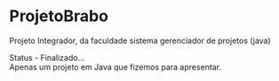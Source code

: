 # ProjetoBrabo

Projeto Integrador, da faculdade sistema gerenciador de projetos (java)

Status - Finalizado...
<br>
Apenas um projeto em Java que fizemos para apresentar.
